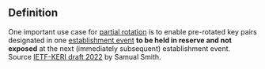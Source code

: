 ## Definition

One important use case for [partial rotation](partial-rotation.md) is to enable pre-rotated key pairs designated in one [establishment event](establishment-event.md) **to be held in reserve and not exposed** at the next (immediately subsequent) establishment event.\
Source [IETF-KERI draft 2022](https://github.com/WebOfTrust/ietf-keri/blob/main/draft-ssmith-keri.md) by Samual Smith.
